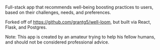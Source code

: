 Full-stack app that recommends well-being boosting practices to users, based on their challenges, needs, and preferences.

Forked off of https://github.com/grantg5/well-loom, but built via React, Flask, and Postgres.

Note: This app is created by an amateur trying to help his fellow humans, and should not be considered professional advice.